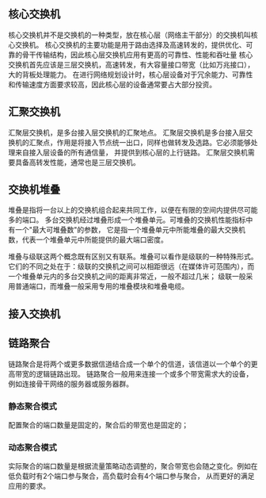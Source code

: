 ## 核心交换机核心交换机并不是交换机的一种类型，放在核心层（网络主干部分）的交换机叫核心交换机。核心交换机的主要功能是用于路由选择及高速转发的，提供优化、可靠的骨干传输结构，因此核心层交换机应用有更高的可靠性、性能和吞吐量核心交换机首先应该是三层交换机，高速转发，有大容量接口带宽（比如万兆接口），大的背板处理能力。在进行网络规划设计时，核心层设备对于冗余能力、可靠性和传输速度方面要求较高，因此核心层的设备通常要占大部分投资。## 汇聚交换机汇聚层交换机，是多台接入层交换机的汇聚地点。汇聚层交换机是多台接入层交换机的汇聚点，作用是将接入节点统一出口，同样也做转发及选路。它必须能够处理来自接入层设备的所有通信量，并提供到核心层的上行链路。汇聚层交换机需要具备高转发性能，通常也是三层交换机。## 交换机堆叠堆叠是指将一台以上的交换机组合起来共同工作，以便在有限的空间内提供尽可能多的端口。多台交换机经过堆叠形成一个堆叠单元。可堆叠的交换机性能指标中有一个"最大可堆叠数"的参数，它是指一个堆叠单元中所能堆叠的最大交换机数，代表一个堆叠单元中所能提供的最大端口密度。 堆叠与级联这两个概念既有区别又有联系。堆叠可以看作是级联的一种特殊形式。它们的不同之处在于：级联的交换机之间可以相距很远（在媒体许可范围内），而一个堆叠单元内的多台交换机之间的距离非常近，一般不超过几米；级联一般采用普通端口，而堆叠一般采用专用的堆叠模块和堆叠电缆。## 接入交换机## 链路聚合链路聚合是将两个或更多数据信道结合成一个单个的信道，该信道以一个单个的更高带宽的逻辑链路出现。链路聚合一般用来连接一个或多个带宽需求大的设备，例如连接骨干网络的服务器或服务器群。### 静态聚合模式配置聚合的端口数量是固定的，聚合后的带宽也是固定的；　　### 动态聚合模式实际聚合的端口数量是根据流量策略动态调整的，聚合带宽也会随之变化。例如在低负载时有2个端口参与聚合，高负载时会有4个端口参与聚合，从而更好的满足应用的要求。